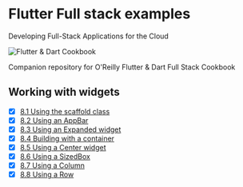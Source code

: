 
# Flutter Full stack examples

Developing Full-Stack Applications for the Cloud

![Flutter & Dart Cookbook](https://github.com/rosera/flutter-and-dart-cookbook/blob/main/images/flutter-dart-cookbook-sml.png "Flutter & Dart Cookbook")

Companion repository for O'Reilly Flutter & Dart Full Stack Cookbook

## Working with widgets 

- [x] [8.1 Using the scaffold class](https://github.com/rosera/flutter-and-dart-cookbook/blob/main/ch08ex8-1.md)
- [x] [8.2 Using an AppBar](https://github.com/rosera/flutter-and-dart-cookbook/blob/main/ch08/ex8-2.md)
- [x] [8.3 Using an Expanded widget](https://github.com/rosera/flutter-and-dart-cookbook/blob/main/ch08/ex8-3.md)
- [x] [8.4 Building with a container](https://github.com/rosera/flutter-and-dart-cookbook/blob/main/ch08/ex8-4.md)
- [x] [8.5 Using a Center widget](https://github.com/rosera/flutter-and-dart-cookbook/blob/main/ch08/ex8-5.md)
- [x] [8.6 Using a SizedBox](https://github.com/rosera/flutter-and-dart-cookbook/blob/main/ch08/ex8-6.md)
- [x] [8.7 Using a Column](https://github.com/rosera/flutter-and-dart-cookbook/blob/main/ch08/ex8-7.md)
- [x] [8.8 Using a Row](https://github.com/rosera/flutter-and-dart-cookbook/blob/main/ch08/ex8-8.md)

